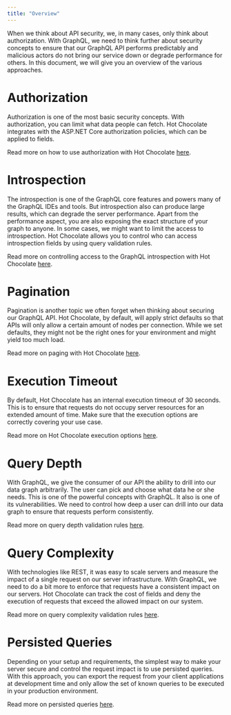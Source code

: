```yaml
---
title: "Overview"
---
```


When we think about API security, we, in many cases, only think about authorization. With GraphQL, we need to think further about security concepts to ensure that our GraphQL API performs predictably and malicious actors do not bring our service down or degrade performance for others. In this document, we will give you an overview of the various approaches.

# Authorization

Authorization is one of the most basic security concepts. With authorization, you can limit what data people can fetch. Hot Chocolate integrates with the ASP.NET Core authorization policies, which can be applied to fields.

Read more on how to use authorization with Hot Chocolate [here]().

# Introspection

The introspection is one of the GraphQL core features and powers many of the GraphQL IDEs and tools. But introspection also can produce large results, which can degrade the server performance. Apart from the performance aspect, you are also exposing the exact structure of your graph to anyone. In some cases, we might want to limit the access to introspection. Hot Chocolate allows you to control who can access introspection fields by using query validation rules.

Read more on controlling access to the GraphQL introspection with Hot Chocolate [here]().

# Pagination

Pagination is another topic we often forget when thinking about securing our GraphQL API. Hot Chocolate, by default, will apply strict defaults so that APIs will only allow a certain amount of nodes per connection. While we set defaults, they might not be the right ones for your environment and might yield too much load.

Read more on paging with Hot Chocolate [here]().

# Execution Timeout

By default, Hot Chocolate has an internal execution timeout of 30 seconds. This is to ensure that requests do not occupy server resources for an extended amount of time. Make sure that the execution options are correctly covering your use case.

Read more on Hot Chocolate execution options [here]().

# Query Depth

With GraphQL, we give the consumer of our API the ability to drill into our data graph arbitrarily. The user can pick and choose what data he or she needs. This is one of the powerful concepts with GraphQL. It also is one of its vulnerabilities. We need to control how deep a user can drill into our data graph to ensure that requests perform consistently.

Read more on query depth validation rules [here]().

# Query Complexity

With technologies like REST, it was easy to scale servers and measure the impact of a single request on our server infrastructure. With GraphQL, we need to do a bit more to enforce that requests have a consistent impact on our servers. Hot Chocolate can track the cost of fields and deny the execution of requests that exceed the allowed impact on our system.

Read more on query complexity validation rules [here]().

# Persisted Queries

Depending on your setup and requirements, the simplest way to make your server secure and control the request impact is to use persisted queries. With this approach, you can export the request from your client applications at development time and only allow the set of known queries to be executed in your production environment.

Read more on persisted queries [here]().
